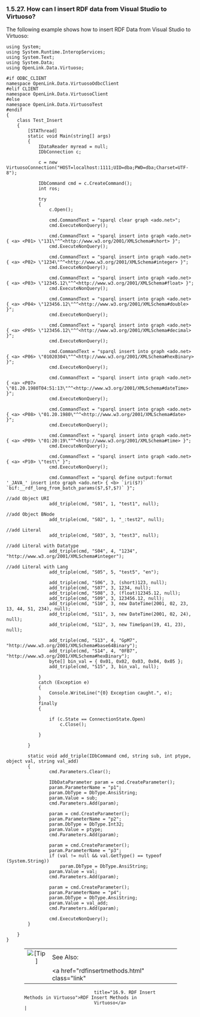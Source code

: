 <div id="instrdfvs" class="section">

<div class="titlepage">

<div>

<div>

### 1.5.27. How can I insert RDF data from Visual Studio to Virtuoso?

</div>

</div>

</div>

The following example shows how to insert RDF Data from Visual Studio to
Virtuoso:

``` programlisting
using System;
using System.Runtime.InteropServices;
using System.Text;
using System.Data;
using OpenLink.Data.Virtuoso;

#if ODBC_CLIENT
namespace OpenLink.Data.VirtuosoOdbcClient
#elif CLIENT
namespace OpenLink.Data.VirtuosoClient
#else
namespace OpenLink.Data.VirtuosoTest
#endif
{
    class Test_Insert
    {
        [STAThread]
        static void Main(string[] args)
        {
            IDataReader myread = null;
            IDbConnection c;

            c = new VirtuosoConnection("HOST=localhost:1111;UID=dba;PWD=dba;Charset=UTF-8");

            IDbCommand cmd = c.CreateCommand();
            int ros;

            try
            {
                c.Open();

                cmd.CommandText = "sparql clear graph <ado.net>";
                cmd.ExecuteNonQuery();

                cmd.CommandText = "sparql insert into graph <ado.net> { <a> <P01> \"131\"^^<http://www.w3.org/2001/XMLSchema#short> }";
                cmd.ExecuteNonQuery();

                cmd.CommandText = "sparql insert into graph <ado.net> { <a> <P02> \"1234\"^^<http://www.w3.org/2001/XMLSchema#integer> }";
                cmd.ExecuteNonQuery();

                cmd.CommandText = "sparql insert into graph <ado.net> { <a> <P03> \"12345.12\"^^<http://www.w3.org/2001/XMLSchema#float> }";
                cmd.ExecuteNonQuery();

                cmd.CommandText = "sparql insert into graph <ado.net> { <a> <P04> \"123456.12\"^^<http://www.w3.org/2001/XMLSchema#double> }";
                cmd.ExecuteNonQuery();

                cmd.CommandText = "sparql insert into graph <ado.net> { <a> <P05> \"123456.12\"^^<http://www.w3.org/2001/XMLSchema#decimal> }";
                cmd.ExecuteNonQuery();

                cmd.CommandText = "sparql insert into graph <ado.net> { <a> <P06> \"01020304\"^^<http://www.w3.org/2001/XMLSchema#hexBinary> }";
                cmd.ExecuteNonQuery();

                cmd.CommandText = "sparql insert into graph <ado.net> { <a> <P07> \"01.20.1980T04:51:13\"^^<http://www.w3.org/2001/XMLSchema#dateTime> }";
                cmd.ExecuteNonQuery();

                cmd.CommandText = "sparql insert into graph <ado.net> { <a> <P08> \"01.20.1980\"^^<http://www.w3.org/2001/XMLSchema#date> }";
                cmd.ExecuteNonQuery();

                cmd.CommandText = "sparql insert into graph <ado.net> { <a> <P09> \"01:20:19\"^^<http://www.w3.org/2001/XMLSchema#time> }";
                cmd.ExecuteNonQuery();

                cmd.CommandText = "sparql insert into graph <ado.net> { <a> <P10> \"test\" }";
                cmd.ExecuteNonQuery();

                cmd.CommandText = "sparql define output:format '_JAVA_' insert into graph <ado.net> { <b> `iri($?)` `bif:__rdf_long_from_batch_params($?,$?,$?)` }";

//add Object URI
                add_triple(cmd, "S01", 1, "test1", null);

//add Object BNode
                add_triple(cmd, "S02", 1, "_:test2", null);

//add Literal
                add_triple(cmd, "S03", 3, "test3", null);

//add Literal with Datatype
                add_triple(cmd, "S04", 4, "1234", "http://www.w3.org/2001/XMLSchema#integer");

//add Literal with Lang
                add_triple(cmd, "S05", 5, "test5", "en");

                add_triple(cmd, "S06", 3, (short)123, null);
                add_triple(cmd, "S07", 3, 1234, null);
                add_triple(cmd, "S08", 3, (float)12345.12, null);
                add_triple(cmd, "S09", 3, 123456.12, null);
                add_triple(cmd, "S10", 3, new DateTime(2001, 02, 23, 13, 44, 51, 234), null);
                add_triple(cmd, "S11", 3, new DateTime(2001, 02, 24), null);
                add_triple(cmd, "S12", 3, new TimeSpan(19, 41, 23), null);

                add_triple(cmd, "S13", 4, "GpM7", "http://www.w3.org/2001/XMLSchema#base64Binary");
                add_triple(cmd, "S14", 4, "0FB7", "http://www.w3.org/2001/XMLSchema#hexBinary");
                byte[] bin_val = { 0x01, 0x02, 0x03, 0x04, 0x05 };
                add_triple(cmd, "S15", 3, bin_val, null);

            }
            catch (Exception e)
            {
                Console.WriteLine("{0} Exception caught.", e);
            }
            finally
            {

                if (c.State == ConnectionState.Open)
                    c.Close();

            }

        }

        static void add_triple(IDbCommand cmd, string sub, int ptype, object val, string val_add)
        {
                cmd.Parameters.Clear();

                IDbDataParameter param = cmd.CreateParameter();
                param.ParameterName = "p1";
                param.DbType = DbType.AnsiString;
                param.Value = sub;
                cmd.Parameters.Add(param);

                param = cmd.CreateParameter();
                param.ParameterName = "p2";
                param.DbType = DbType.Int32;
                param.Value = ptype;
                cmd.Parameters.Add(param);

                param = cmd.CreateParameter();
                param.ParameterName = "p3";
                if (val != null && val.GetType() == typeof (System.String))
                    param.DbType = DbType.AnsiString;
                param.Value = val;
                cmd.Parameters.Add(param);

                param = cmd.CreateParameter();
                param.ParameterName = "p4";
                param.DbType = DbType.AnsiString;
                param.Value = val_add;
                cmd.Parameters.Add(param);

                cmd.ExecuteNonQuery();
        }

    }
}
```

<div class="tip" style="margin-left: 0.5in; margin-right: 0.5in;">

|                            |                                                                    |
|:--------------------------:|:-------------------------------------------------------------------|
| ![\[Tip\]](images/tip.png) | See Also:                                                          |
|                            | <a href="rdfinsertmethods.html" class="link"                       
                              title="16.9. RDF Insert Methods in Virtuoso">RDF Insert Methods in  
                              Virtuoso</a>                                                        |

</div>

</div>
